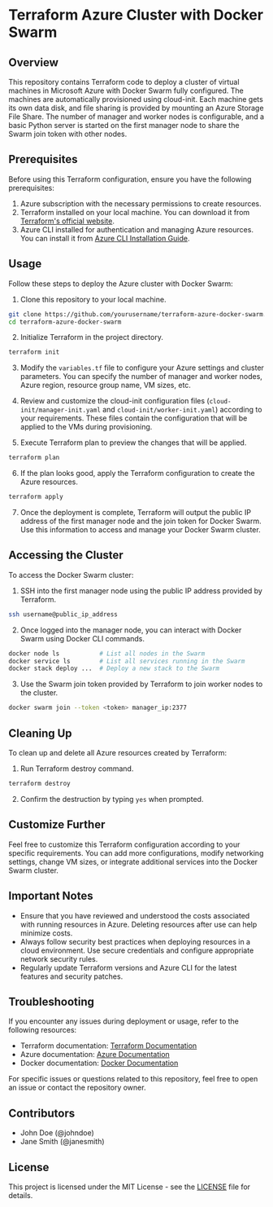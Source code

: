 # Terraform Azure Cluster with Docker Swarm

## Overview

This repository contains Terraform code to deploy a cluster of virtual machines in Microsoft Azure with Docker Swarm fully configured. The machines are automatically provisioned using cloud-init. Each machine gets its own data disk, and file sharing is provided by mounting an Azure Storage File Share. The number of manager and worker nodes is configurable, and a basic Python server is started on the first manager node to share the Swarm join token with other nodes.

## Prerequisites

Before using this Terraform configuration, ensure you have the following prerequisites:

1. Azure subscription with the necessary permissions to create resources.
2. Terraform installed on your local machine. You can download it from [Terraform's official website](https://www.terraform.io/downloads.html).
3. Azure CLI installed for authentication and managing Azure resources. You can install it from [Azure CLI Installation Guide](https://docs.microsoft.com/en-us/cli/azure/install-azure-cli).

## Usage

Follow these steps to deploy the Azure cluster with Docker Swarm:

1. Clone this repository to your local machine.

```bash
git clone https://github.com/yourusername/terraform-azure-docker-swarm.git
cd terraform-azure-docker-swarm
```

2. Initialize Terraform in the project directory.

```bash
terraform init
```

3. Modify the `variables.tf` file to configure your Azure settings and cluster parameters. You can specify the number of manager and worker nodes, Azure region, resource group name, VM sizes, etc.

4. Review and customize the cloud-init configuration files (`cloud-init/manager-init.yaml` and `cloud-init/worker-init.yaml`) according to your requirements. These files contain the configuration that will be applied to the VMs during provisioning.

5. Execute Terraform plan to preview the changes that will be applied.

```bash
terraform plan
```

6. If the plan looks good, apply the Terraform configuration to create the Azure resources.

```bash
terraform apply
```

7. Once the deployment is complete, Terraform will output the public IP address of the first manager node and the join token for Docker Swarm. Use this information to access and manage your Docker Swarm cluster.

## Accessing the Cluster

To access the Docker Swarm cluster:

1. SSH into the first manager node using the public IP address provided by Terraform.

```bash
ssh username@public_ip_address
```

2. Once logged into the manager node, you can interact with Docker Swarm using Docker CLI commands.

```bash
docker node ls           # List all nodes in the Swarm
docker service ls        # List all services running in the Swarm
docker stack deploy ...  # Deploy a new stack to the Swarm
```

3. Use the Swarm join token provided by Terraform to join worker nodes to the cluster.

```bash
docker swarm join --token <token> manager_ip:2377
```

## Cleaning Up

To clean up and delete all Azure resources created by Terraform:

1. Run Terraform destroy command.

```bash
terraform destroy
```

2. Confirm the destruction by typing `yes` when prompted.

## Customize Further

Feel free to customize this Terraform configuration according to your specific requirements. You can add more configurations, modify networking settings, change VM sizes, or integrate additional services into the Docker Swarm cluster.

## Important Notes

- Ensure that you have reviewed and understood the costs associated with running resources in Azure. Deleting resources after use can help minimize costs.
- Always follow security best practices when deploying resources in a cloud environment. Use secure credentials and configure appropriate network security rules.
- Regularly update Terraform versions and Azure CLI for the latest features and security patches.

## Troubleshooting

If you encounter any issues during deployment or usage, refer to the following resources:

- Terraform documentation: [Terraform Documentation](https://www.terraform.io/docs/index.html)
- Azure documentation: [Azure Documentation](https://docs.microsoft.com/en-us/azure/)
- Docker documentation: [Docker Documentation](https://docs.docker.com/)

For specific issues or questions related to this repository, feel free to open an issue or contact the repository owner.

## Contributors

- John Doe (@johndoe)
- Jane Smith (@janesmith)

## License

This project is licensed under the MIT License - see the [LICENSE](LICENSE) file for details.
